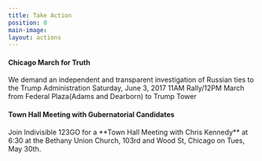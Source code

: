 ```yaml
---
title: Take Action
position: 0
main-image: 
layout: actions
---
```


<h4>Chicago March for Truth</h4>
We demand an independent and transparent investigation of Russian ties to the Trump Administration  Saturday, June 3, 2017  11AM Rally/12PM March from Federal Plaza(Adams and Dearborn) to Trump Tower

<h4>Town Hall Meeting with Gubernatorial Candidates</h4>
Join Indivisible 123GO for a **Town Hall Meeting with Chris Kennedy** at 6:30 at the Bethany Union Church, 103rd and Wood St, Chicago on Tues, May 30th.  

